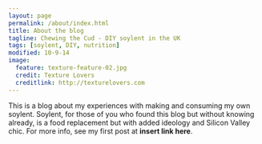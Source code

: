 ```yaml
---
layout: page
permalink: /about/index.html
title: About the blog
tagline: Chewing the Cud - DIY soylent in the UK
tags: [soylent, DIY, nutrition]
modified: 10-9-14
image:
  feature: texture-feature-02.jpg
  credit: Texture Lovers
  creditlink: http://texturelovers.com
---
```


This is a blog about my experiences with making and consuming my own soylent. Soylent, for those of you who found this blog but without knowing already, is a food replacement but with added ideology and Silicon Valley chic. For more info, see my first post at **insert link here**.